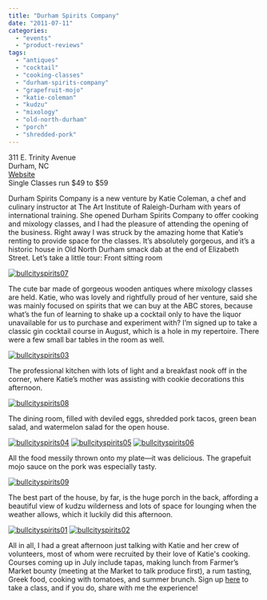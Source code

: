```yaml
---
title: "Durham Spirits Company"
date: "2011-07-11"
categories: 
  - "events"
  - "product-reviews"
tags: 
  - "antiques"
  - "cocktail"
  - "cooking-classes"
  - "durham-spirits-company"
  - "grapefruit-mojo"
  - "katie-coleman"
  - "kudzu"
  - "mixology"
  - "old-north-durham"
  - "porch"
  - "shredded-pork"
---
```


311 E. Trinity Avenue\
Durham, NC\
[Website](http://www.durhamspiritscompany.com/)\
Single Classes run $49 to $59

Durham Spirits Company is a new venture by Katie Coleman, a chef and culinary instructor at The Art Institute of Raleigh-Durham with years of international training. She opened Durham Spirits Company to offer cooking and mixology classes, and I had the pleasure of attending the opening of the business. Right away I was struck by the amazing home that Katie’s renting to provide space for the classes. It’s absolutely gorgeous, and it’s a historic house in Old North Durham smack dab at the end of Elizabeth Street. Let’s take a little tour: Front sitting room

[![](http://s3.amazonaws.com/thegourmez-wpmedia/2011/07/bullcityspirits07.jpg "bullcityspirits07")](http://s3.amazonaws.com/thegourmez-wpmedia/2011/07/bullcityspirits07.jpg)

The cute bar made of gorgeous wooden antiques where mixology classes are held. Katie, who was lovely and rightfully proud of her venture, said she was mainly focused on spirits that we can buy at the ABC stores, because what’s the fun of learning to shake up a cocktail only to have the liquor unavailable for us to purchase and experiment with? I’m signed up to take a classic gin cocktail course in August, which is a hole in my repertoire. There were a few small bar tables in the room as well.

[![](http://s3.amazonaws.com/thegourmez-wpmedia/2011/07/bullcityspirits03.jpg "bullcityspirits03")](http://s3.amazonaws.com/thegourmez-wpmedia/2011/07/bullcityspirits03.jpg)

The professional kitchen with lots of light and a breakfast nook off in the corner, where Katie’s mother was assisting with cookie decorations this afternoon. 

[![](http://s3.amazonaws.com/thegourmez-wpmedia/2011/07/bullcityspirits08.jpg "bullcityspirits08")](http://s3.amazonaws.com/thegourmez-wpmedia/2011/07/bullcityspirits08.jpg)

The dining room, filled with deviled eggs, shredded pork tacos, green bean salad, and watermelon salad for the open house.

[![](http://s3.amazonaws.com/thegourmez-wpmedia/2011/07/bullcityspirits04.jpg "bullcityspirits04")](http://s3.amazonaws.com/thegourmez-wpmedia/2011/07/bullcityspirits04.jpg) [![](http://s3.amazonaws.com/thegourmez-wpmedia/2011/07/bullcityspirits05.jpg "bullcityspirits05")](http://s3.amazonaws.com/thegourmez-wpmedia/2011/07/bullcityspirits05.jpg) [![](http://s3.amazonaws.com/thegourmez-wpmedia/2011/07/bullcityspirits06.jpg "bullcityspirits06")](http://s3.amazonaws.com/thegourmez-wpmedia/2011/07/bullcityspirits06.jpg) 

All the food messily thrown onto my plate—it was delicious. The grapefuit mojo sauce on the pork was especially tasty.

[![](http://s3.amazonaws.com/thegourmez-wpmedia/2011/07/bullcityspirits09.jpg "bullcityspirits09")](http://s3.amazonaws.com/thegourmez-wpmedia/2011/07/bullcityspirits09.jpg)

The best part of the house, by far, is the huge porch in the back, affording a beautiful view of kudzu wilderness and lots of space for lounging when the weather allows, which it luckily did this afternoon.

[![](http://s3.amazonaws.com/thegourmez-wpmedia/2011/07/bullcityspirits01.jpg "bullcityspirits01")](http://s3.amazonaws.com/thegourmez-wpmedia/2011/07/bullcityspirits01.jpg) [![](http://s3.amazonaws.com/thegourmez-wpmedia/2011/07/bullcityspirits02.jpg "bullcityspirits02")](http://s3.amazonaws.com/thegourmez-wpmedia/2011/07/bullcityspirits02.jpg)

All in all, I had a great afternoon just talking with Katie and her crew of volunteers, most of whom were recruited by their love of Katie's cooking. Courses coming up in July include tapas, making lunch from Farmer’s Market bounty (meeting at the Market to talk produce first), a rum tasting, Greek food, cooking with tomatoes, and summer brunch. Sign up [here](http://www.durhamspiritscompany.com/class-calendar/) to take a class, and if you do, share with me the experience!

